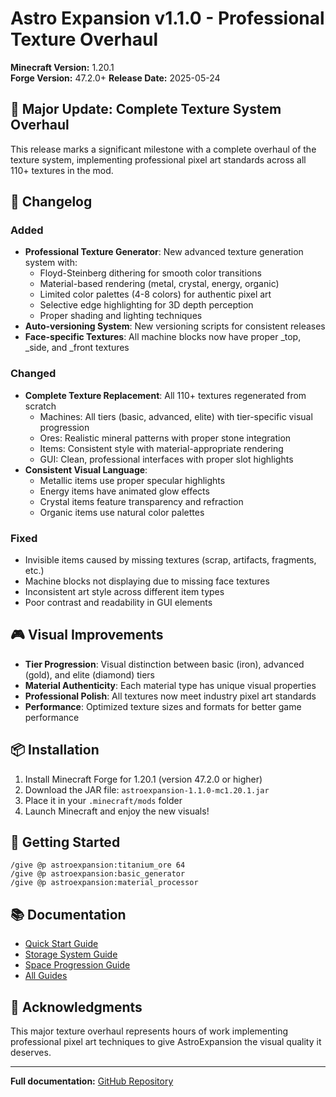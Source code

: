 # Astro Expansion v1.1.0 - Professional Texture Overhaul

**Minecraft Version:** 1.20.1  
**Forge Version:** 47.2.0+
**Release Date:** 2025-05-24

## 🎨 Major Update: Complete Texture System Overhaul

This release marks a significant milestone with a complete overhaul of the texture system, implementing professional pixel art standards across all 110+ textures in the mod.

## 📝 Changelog

### Added
- **Professional Texture Generator**: New advanced texture generation system with:
  - Floyd-Steinberg dithering for smooth color transitions
  - Material-based rendering (metal, crystal, energy, organic)
  - Limited color palettes (4-8 colors) for authentic pixel art
  - Selective edge highlighting for 3D depth perception
  - Proper shading and lighting techniques
- **Auto-versioning System**: New versioning scripts for consistent releases
- **Face-specific Textures**: All machine blocks now have proper _top, _side, and _front textures

### Changed
- **Complete Texture Replacement**: All 110+ textures regenerated from scratch
  - Machines: All tiers (basic, advanced, elite) with tier-specific visual progression
  - Ores: Realistic mineral patterns with proper stone integration
  - Items: Consistent style with material-appropriate rendering
  - GUI: Clean, professional interfaces with proper slot highlights
- **Consistent Visual Language**: 
  - Metallic items use proper specular highlights
  - Energy items have animated glow effects
  - Crystal items feature transparency and refraction
  - Organic items use natural color palettes

### Fixed
- Invisible items caused by missing textures (scrap, artifacts, fragments, etc.)
- Machine blocks not displaying due to missing face textures
- Inconsistent art style across different item types
- Poor contrast and readability in GUI elements

## 🎮 Visual Improvements

- **Tier Progression**: Visual distinction between basic (iron), advanced (gold), and elite (diamond) tiers
- **Material Authenticity**: Each material type has unique visual properties
- **Professional Polish**: All textures now meet industry pixel art standards
- **Performance**: Optimized texture sizes and formats for better game performance

## 📦 Installation
1. Install Minecraft Forge for 1.20.1 (version 47.2.0 or higher)
2. Download the JAR file: `astroexpansion-1.1.0-mc1.20.1.jar`
3. Place it in your `.minecraft/mods` folder
4. Launch Minecraft and enjoy the new visuals!

## 🔧 Getting Started
```
/give @p astroexpansion:titanium_ore 64
/give @p astroexpansion:basic_generator
/give @p astroexpansion:material_processor
```

## 📚 Documentation
- [Quick Start Guide](guides/QUICK_START.md)
- [Storage System Guide](guides/STORAGE_SYSTEM.md)
- [Space Progression Guide](guides/SPACE_PROGRESSION.md)
- [All Guides](GUIDES.md)

## 🙏 Acknowledgments
This major texture overhaul represents hours of work implementing professional pixel art techniques to give AstroExpansion the visual quality it deserves.

---

**Full documentation:** [GitHub Repository](https://github.com/AstroLabs-AI/AstroExpansion)